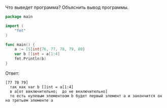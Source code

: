 Что выведет программа? Объяснить вывод программы.

```go
package main

import (
    "fmt"
)

func main() {
    a := [5]int{76, 77, 78, 79, 80}
    var b []int = a[1:4]
    fmt.Println(b)
}
```

Ответ:
```
[77 78 79]
  так как var b []int = a[1:4]
  в а[от ввключительно;  до не вкключительно]
  то есть нулевым элементоом b будет первый элемент а и закончится он  на третьем элементе а 
```
